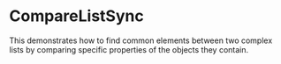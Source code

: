 # CompareListSync
This demonstrates how to find common elements between two complex lists by comparing specific properties of the objects they contain.
